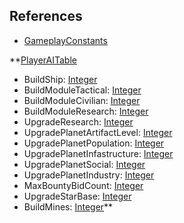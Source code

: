 ## References
  * [GameplayConstants](RebellionGameplayConstants.md)

**[PlayerAITable](RebellionPlayerAITable.md)
  * BuildShip: [Integer](Integer.md)
  * BuildModuleTactical: [Integer](Integer.md)
  * BuildModuleCivilian: [Integer](Integer.md)
  * BuildModuleResearch: [Integer](Integer.md)
  * UpgradeResearch: [Integer](Integer.md)
  * UpgradePlanetArtifactLevel: [Integer](Integer.md)
  * UpgradePlanetPopulation: [Integer](Integer.md)
  * UpgradePlanetInfastructure: [Integer](Integer.md)
  * UpgradePlanetSocial: [Integer](Integer.md)
  * UpgradePlanetIndustry: [Integer](Integer.md)
  * MaxBountyBidCount: [Integer](Integer.md)
  * UpgradeStarBase: [Integer](Integer.md)
  * BuildMines: [Integer](Integer.md)**
